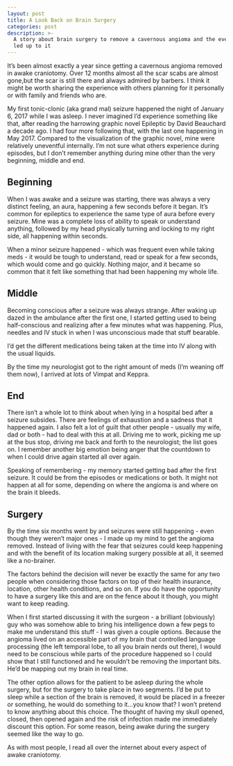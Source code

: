 ```yaml
---
layout: post
title: A Look Back on Brain Surgery
categories: post
description: >-
  A story about brain surgery to remove a cavernous angioma and the events that
  led up to it
---
```

It’s been almost exactly a year since getting a cavernous angioma removed in awake craniotomy. Over 12 months almost all the scar scabs are almost gone,but the scar is still there and always admired by barbers. I think it might be worth sharing the experience with others planning for it personally or with family and friends who are.

My first tonic-clonic (aka grand mal) seizure happened the night of January 6, 2017 while I was asleep. I never imagined I’d experience something like that, after reading the harrowing graphic novel Epileptic by David Beauchard a decade ago. I had four more following that, with the last one happening in May 2017. Compared to the visualization of the graphic novel, mine were relatively uneventful internally. I’m not sure what others experience during episodes, but I don’t remember anything during mine other than the very beginning, middle and end.

## Beginning

When I was awake and a seizure was starting, there was always a very distinct feeling, an aura, happening a few seconds before it began. It’s common for epileptics to experience the same type of aura before every seizure. Mine was a complete loss of ability to speak or understand anything, followed by my head physically turning and locking to my right side, all happening within seconds.



When a minor seizure happened - which was frequent even while taking meds - it would be tough to understand, read or speak for a few seconds, which would come and go quickly. Nothing major, and it became so common that it felt like something that had been happening my whole life.

## Middle

Becoming conscious after a seizure was always strange. After waking up dazed in the ambulance after the first one, I started getting used to being half-conscious and realizing after a few minutes what was happening. Plus, needles and IV stuck in when I was unconscious made that stuff bearable. 

I’d get the different medications being taken at the time into IV along with the usual liquids. 

By the time my neurologist got to the right amount of meds (I’m weaning off them now), I arrived at lots of Vimpat and Keppra.

## End

There isn’t a whole lot to think about when lying in a hospital bed after a seizure subsides. There are feelings of exhaustion and a sadness that it happened again. I also felt a lot of guilt that other people - usually my wife, dad or both - had to deal with this at all. Driving me to work, picking me up at the bus stop, driving me back and forth to the neurologist; the list goes on. I remember another big emotion being anger that the countdown to when I could drive again started all over again.



Speaking of remembering - my memory started getting bad after the first seizure. It could be from the episodes or medications or both. It might not happen at all for some, depending on where the angioma is and where on the brain it bleeds.

## Surgery

By the time six months went by and seizures were still happening - even though they weren’t major ones - I made up my mind to get the angioma removed. Instead of living with the fear that seizures could keep happening and with the benefit of its location making surgery possible at all, it seemed like a no-brainer. 



The factors behind the decision will never be exactly the same for any two people when considering those factors on top of their health insurance, location, other health conditions, and so on. If you do have the opportunity to have a surgery like this and are on the fence about it though, you might want to keep reading.



When I first started discussing it with the surgeon - a brilliant (obviously) guy who was somehow able to bring his intelligence down a few pegs to make me understand this stuff - I was given a couple options. Because the angioma lived on an accessible part of my brain that controlled language processing (the left temporal lobe, to all you brain nerds out there), I would need to be conscious while parts of the procedure happened so I could show that I still functioned and he wouldn’t be removing the important bits. He’d be mapping out my brain in real time.



The other option allows for the patient to be asleep during the whole surgery, but for the surgery to take place in two segments. I’d be put to sleep while a section of the brain is removed, it would be placed in a freezer or something, he would do something to it...you know that? I won’t pretend to know anything about this choice. The thought of having my skull opened, closed, then opened again and the risk of infection made me immediately discount this option. For some reason, being awake during the surgery seemed like the way to go.



As with most people, I read all over the internet about every aspect of awake craniotomy.



